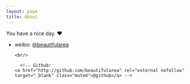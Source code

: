 ```yaml
---
layout: page
title: About
---
```

You have a nice day. ♥
<!-- <br/> -->

<ul class="posts">
  <li>
	  weibo:
    <a href="http://weibo.com/beautifularea/" rel="external nofollow" target="_blank" class="muted">@beautifularea</a>
	
	<br/>
	
      <!-- Github:
    <a href="http://github.com/beautifularea" rel="external nofollow" target="_blank" class="muted">@github</a> -->
  </li>
</ul>


